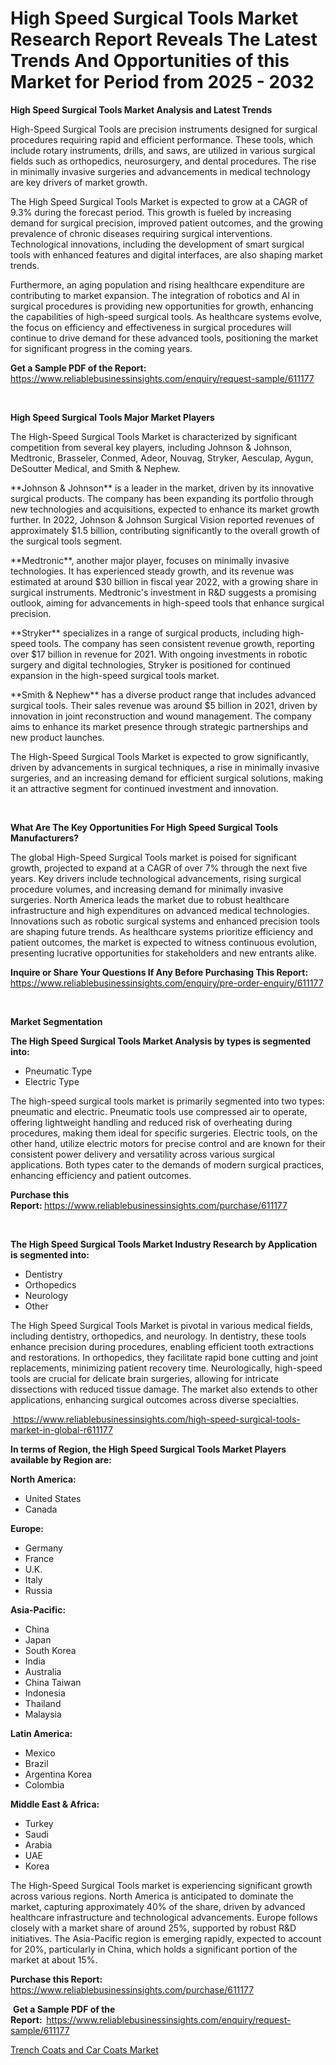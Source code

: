 <p><h1>High Speed Surgical Tools Market Research Report Reveals The Latest Trends And Opportunities of this Market for Period from 2025 - 2032</h1></p><p><strong>High Speed Surgical Tools Market Analysis and Latest Trends</strong></p>
<p><p>High-Speed Surgical Tools are precision instruments designed for surgical procedures requiring rapid and efficient performance. These tools, which include rotary instruments, drills, and saws, are utilized in various surgical fields such as orthopedics, neurosurgery, and dental procedures. The rise in minimally invasive surgeries and advancements in medical technology are key drivers of market growth.</p><p>The High Speed Surgical Tools Market is expected to grow at a CAGR of 9.3% during the forecast period. This growth is fueled by increasing demand for surgical precision, improved patient outcomes, and the growing prevalence of chronic diseases requiring surgical interventions. Technological innovations, including the development of smart surgical tools with enhanced features and digital interfaces, are also shaping market trends.</p><p>Furthermore, an aging population and rising healthcare expenditure are contributing to market expansion. The integration of robotics and AI in surgical procedures is providing new opportunities for growth, enhancing the capabilities of high-speed surgical tools. As healthcare systems evolve, the focus on efficiency and effectiveness in surgical procedures will continue to drive demand for these advanced tools, positioning the market for significant progress in the coming years.</p></p>
<p><strong>Get a Sample PDF of the Report:&nbsp;</strong> <a href="https://www.reliablebusinessinsights.com/enquiry/request-sample/611177?utm_campaign=3383&utm_medium=2&utm_source=Github&utm_content=ia&utm_term=23032025&utm_id=high-speed-surgical-tools">https://www.reliablebusinessinsights.com/enquiry/request-sample/611177</a></p>
<p>&nbsp;</p>
<p><strong>High Speed Surgical Tools Major Market Players</strong></p>
<p><p>The High-Speed Surgical Tools Market is characterized by significant competition from several key players, including Johnson & Johnson, Medtronic, Brasseler, Conmed, Adeor, Nouvag, Stryker, Aesculap, Aygun, DeSoutter Medical, and Smith & Nephew. </p><p>**Johnson & Johnson** is a leader in the market, driven by its innovative surgical products. The company has been expanding its portfolio through new technologies and acquisitions, expected to enhance its market growth further. In 2022, Johnson & Johnson Surgical Vision reported revenues of approximately $1.5 billion, contributing significantly to the overall growth of the surgical tools segment.</p><p>**Medtronic**, another major player, focuses on minimally invasive technologies. It has experienced steady growth, and its revenue was estimated at around $30 billion in fiscal year 2022, with a growing share in surgical instruments. Medtronic's investment in R&D suggests a promising outlook, aiming for advancements in high-speed tools that enhance surgical precision.</p><p>**Stryker** specializes in a range of surgical products, including high-speed tools. The company has seen consistent revenue growth, reporting over $17 billion in revenue for 2021. With ongoing investments in robotic surgery and digital technologies, Stryker is positioned for continued expansion in the high-speed surgical tools market.</p><p>**Smith & Nephew** has a diverse product range that includes advanced surgical tools. Their sales revenue was around $5 billion in 2021, driven by innovation in joint reconstruction and wound management. The company aims to enhance its market presence through strategic partnerships and new product launches.</p><p>The High-Speed Surgical Tools Market is expected to grow significantly, driven by advancements in surgical techniques, a rise in minimally invasive surgeries, and an increasing demand for efficient surgical solutions, making it an attractive segment for continued investment and innovation.</p></p>
<p>&nbsp;</p>
<p><strong>What Are The Key Opportunities For High Speed Surgical Tools Manufacturers?</strong></p>
<p><p>The global High-Speed Surgical Tools market is poised for significant growth, projected to expand at a CAGR of over 7% through the next five years. Key drivers include technological advancements, rising surgical procedure volumes, and increasing demand for minimally invasive surgeries. North America leads the market due to robust healthcare infrastructure and high expenditures on advanced medical technologies. Innovations such as robotic surgical systems and enhanced precision tools are shaping future trends. As healthcare systems prioritize efficiency and patient outcomes, the market is expected to witness continuous evolution, presenting lucrative opportunities for stakeholders and new entrants alike.</p></p>
<p><strong>Inquire or Share Your Questions If Any Before Purchasing This Report:</strong> <a href="https://www.reliablebusinessinsights.com/enquiry/pre-order-enquiry/611177?utm_campaign=3383&utm_medium=2&utm_source=Github&utm_content=ia&utm_term=23032025&utm_id=high-speed-surgical-tools">https://www.reliablebusinessinsights.com/enquiry/pre-order-enquiry/611177</a></p>
<p>&nbsp;</p>
<p><strong>Market Segmentation</strong></p>
<p><strong>The High Speed Surgical Tools Market Analysis by types is segmented into:</strong></p>
<p><ul><li>Pneumatic Type</li><li>Electric Type</li></ul></p>
<p><p>The high-speed surgical tools market is primarily segmented into two types: pneumatic and electric. Pneumatic tools use compressed air to operate, offering lightweight handling and reduced risk of overheating during procedures, making them ideal for specific surgeries. Electric tools, on the other hand, utilize electric motors for precise control and are known for their consistent power delivery and versatility across various surgical applications. Both types cater to the demands of modern surgical practices, enhancing efficiency and patient outcomes.</p></p>
<p><strong>Purchase this Report:&nbsp;</strong><a href="https://www.reliablebusinessinsights.com/purchase/611177?utm_campaign=3383&utm_medium=2&utm_source=Github&utm_content=ia&utm_term=23032025&utm_id=high-speed-surgical-tools">https://www.reliablebusinessinsights.com/purchase/611177</a></p>
<p>&nbsp;</p>
<p><strong>The High Speed Surgical Tools Market Industry Research by Application is segmented into:</strong></p>
<p><ul><li>Dentistry</li><li>Orthopedics</li><li>Neurology</li><li>Other</li></ul></p>
<p><p>The High Speed Surgical Tools Market is pivotal in various medical fields, including dentistry, orthopedics, and neurology. In dentistry, these tools enhance precision during procedures, enabling efficient tooth extractions and restorations. In orthopedics, they facilitate rapid bone cutting and joint replacements, minimizing patient recovery time. Neurologically, high-speed tools are crucial for delicate brain surgeries, allowing for intricate dissections with reduced tissue damage. The market also extends to other applications, enhancing surgical outcomes across diverse specialties.</p></p>
<p><a href="https://www.reliablebusinessinsights.com/high-speed-surgical-tools-market-in-global-r611177?utm_campaign=3383&utm_medium=2&utm_source=Github&utm_content=ia&utm_term=23032025&utm_id=high-speed-surgical-tools">&nbsp;https://www.reliablebusinessinsights.com/high-speed-surgical-tools-market-in-global-r611177</a></p>
<p><strong>In terms of Region, the High Speed Surgical Tools Market Players available by Region are:</strong></p>
<p>
    <p> <strong> North America: </strong>
        <ul>
            <li>United States</li>
            <li>Canada</li>
        </ul>
        </p> 
    <p> <strong> Europe: </strong>
        <ul>
            <li>Germany</li>
            <li>France</li>
            <li>U.K.</li>
            <li>Italy</li>
            <li>Russia</li>
        </ul>
        </p> 
    <p> <strong> Asia-Pacific: </strong>
        <ul>
            <li>China</li>
            <li>Japan</li>
            <li>South Korea</li>
            <li>India</li>
            <li>Australia</li>
            <li>China Taiwan</li>
            <li>Indonesia</li>
            <li>Thailand</li>
            <li>Malaysia</li>
        </ul>
        </p> 
    <p> <strong> Latin America: </strong>
        <ul>
            <li>Mexico</li>
            <li>Brazil</li>
            <li>Argentina Korea</li>
            <li>Colombia</li>
        </ul>
        </p> 
    <p> <strong> Middle East & Africa: </strong>
        <ul>
            <li>Turkey</li>
            <li>Saudi</li>
            <li>Arabia</li>
            <li>UAE</li>
            <li>Korea</li>
        </ul>
    </p>
    </p>
<p><p>The High-Speed Surgical Tools market is experiencing significant growth across various regions. North America is anticipated to dominate the market, capturing approximately 40% of the share, driven by advanced healthcare infrastructure and technological advancements. Europe follows closely with a market share of around 25%, supported by robust R&D initiatives. The Asia-Pacific region is emerging rapidly, expected to account for 20%, particularly in China, which holds a significant portion of the market at about 15%.</p></p>
<p><strong>Purchase this Report: </strong><a href="https://www.reliablebusinessinsights.com/purchase/611177?utm_campaign=3383&utm_medium=2&utm_source=Github&utm_content=ia&utm_term=23032025&utm_id=high-speed-surgical-tools">https://www.reliablebusinessinsights.com/purchase/611177</a></p>
<p>&nbsp;<strong>Get a Sample PDF of the Report:&nbsp;&nbsp;</strong><a href="https://www.reliablebusinessinsights.com/enquiry/request-sample/611177?utm_campaign=3383&utm_medium=2&utm_source=Github&utm_content=ia&utm_term=23032025&utm_id=high-speed-surgical-tools">https://www.reliablebusinessinsights.com/enquiry/request-sample/611177</a></p>
<p><strong></strong></p>
<p><p><a href="https://github.com/rigelciara0p/Market-Research-Report-List-1/blob/main/trench-coats-and-car-coats-market.md?utm_campaign=3383&utm_medium=2&utm_source=Github&utm_content=ia&utm_term=23032025&utm_id=high-speed-surgical-tools">Trench Coats and Car Coats Market</a></p></p>